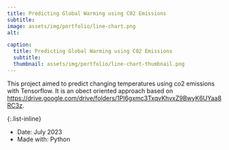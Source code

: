 ```yaml
---
title: Predicting Global Warming using C02 Emissions
subtitle: 
image: assets/img/portfolio/line-chart.png
alt: 

caption:
  title: Predicting Global Warming using C02 Emissions
  subtitle: 
  thumbnail: assets/img/portfolio/line-chart-thumbnail.png
---
```

This project aimed to predict changing temperatures using co2 emissions with Tensorflow. It is an obect oriented approach based on https://drive.google.com/drive/folders/1Pl6gxmc3TxqvKhvxZ9BwyK6UYaa8RC3z.

{:.list-inline}
- Date: July 2023
- Made with: Python

